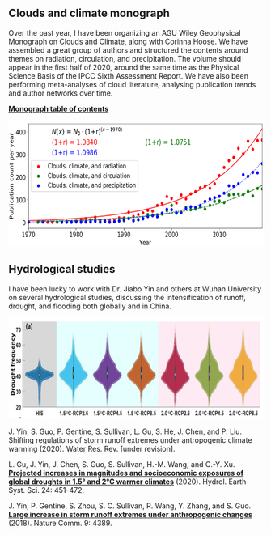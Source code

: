 ## Clouds and climate monograph

Over the past year, I have been organizing an AGU Wiley Geophysical Monograph on Clouds and Climate, along with Corinna Hoose. We have assembled a great group of authors and structured the contents around themes on radiation, circulation, and precipitation. The volume should appear in the first half of 2020, around the same time as the Physical Science Basis of the IPCC Sixth Assessment Report. We have also been performing meta-analyses of cloud literature, analysing publication trends and author networks over time.

**[Monograph table of contents](/Files/git-toc.pdf)**

<img src="/Files/publications.png" width="600" height="250" />

## Hydrological studies

I have been lucky to work with Dr. Jiabo Yin and others at Wuhan University on several hydrological studies, discussing the intensification of runoff, drought, and flooding both globally and in China.

<img src="/Files/drought-severity.PNG" width="600" height="200" />

J. Yin, S. Guo, P. Gentine, S. Sullivan, L. Gu, S. He, J. Chen, and P. Liu. Shifting regulations of storm runoff extremes under antropogenic climate warming (2020). Water Res. Rev. [under revision]. 

L. Gu, J. Yin, J. Chen, S. Guo, S. Sullivan, H.-M. Wang, and C.-Y. Xu. **[Projected increases in magnitudes and socioeconomic exposures of global droughts in 1.5° and 2°C warmer climates](https://hess.copernicus.org/articles/24/451/2020/)** (2020). Hydrol. Earth Syst. Sci. 24: 451-472. 

J. Yin, P. Gentine, S. Zhou, S. C. Sullivan, R. Wang, Y. Zhang, and S. Guo. **[Large increase in storm runoff extremes under anthropogenic changes](https://www.nature.com/articles/s41467-018-06765-2)** (2018). Nature Comm. 9: 4389.  
